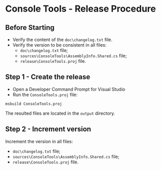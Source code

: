 # Console Tools - Release Procedure

## Before Starting

- Verify the content of the `doc\changelog.txt` file.
- Verify the version to be consistent in all files:
  - `doc\changelog.txt` file;
  - `sources\ConsoleTools\AssemblyInfo.Shared.cs` file;
  - `release\ConsoleTools.proj` file.

## Step 1 - Create the release

- Open a Developer Command Prompt for Visual Studio
- Run the `ConsoleTools.proj` file:

```
msbuild ConsoleTools.proj
```

The resulted files are located in the `output` directory.

## Step 2 - Increment version

Increment the version in all files:

- `doc\changelog.txt` file;
- `sources\ConsoleTools\AssemblyInfo.Shared.cs` file;
- `release\ConsoleTools.proj` file.
